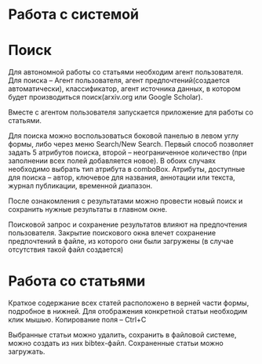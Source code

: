 # Работа с системой #


# Поиск #
Для автономной работы со статьями необходим агент пользователя. Для поиска – Агент пользователя, агент предпочтений(создается автоматически), классификатор, агент источника данных, в котором будет производиться поиск(arxiv.org или Google Scholar).

Вместе с агентом пользователя запускается приложение для работы со статьями.

Для поиска можно воспользоваться боковой панелью в левом углу формы, либо через меню Search/New Search.  Первый способ позволяет задать 5 атрибутов поиска, второй – неограниченное количество (при заполнении всех полей добавляется новое). В обоих случаях необходимо выбрать тип атрибута в comboBox. Атрибуты, доступные для поиска – автор, ключевое для названия, аннотации или текста, журнал публикации, временной диапазон.

После ознакомления с результатами можно провести новый поиск и сохранить нужные результаты в главном окне.

Поисковой запрос и сохранение результатов влияют на предпочтения пользователя. Закрытие поискового окна влечет сохранение предпочтений в файле, из которого они были загружены (в случае отсутствия такой файл создается)

# Работа со статьями #

Краткое содержание всех статей расположено в верней части формы, подробное в нижней.  Для отображения конкретной статьи необходим клик мышью. Копирование поля – Ctrl+C

Выбранные статьи можно удалить, сохранить в файловой системе, можно создать из них bibtex-файл. Сохраненные статьи можно загружать.